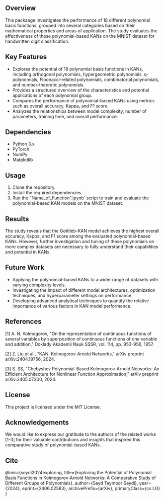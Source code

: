 
## Overview

This packaege investigates the performance of 18 different polynomial basis functions, grouped into several categories based on their mathematical properties and areas of application. The study evaluates the effectiveness of these polynomial-based KANs on the MNIST dataset for handwritten digit classification.

## Key Features

- Explores the potential of 18 polynomial basis functions in KANs, including orthogonal polynomials, hypergeometric polynomials, q-polynomials, Fibonacci-related polynomials, combinatorial polynomials, and number-theoretic polynomials.
- Provides a structured overview of the characteristics and potential applications of each polynomial group.
- Compares the performance of polynomial-based KANs using metrics such as overall accuracy, Kappa, and F1 score.
- Analyzes the relationships between model complexity, number of parameters, training time, and overall performance.

## Dependencies

- Python 3.x
- PyTorch
- NumPy
- Matplotlib

## Usage

1. Clone the repository.
2. Install the required dependencies.
3. Run the "Name_of_Function".ipynb` script to train and evaluate the polynomial-based KAN models on the MNIST dataset.

## Results

The study reveals that the Gottlieb-KAN model achieves the highest overall accuracy, Kappa, and F1 score among the evaluated polynomial-based KANs. However, further investigation and tuning of these polynomials on more complex datasets are necessary to fully understand their capabilities and potential in KANs.

## Future Work

- Applying the polynomial-based KANs to a wider range of datasets with varying complexity levels.
- Investigating the impact of different model architectures, optimization techniques, and hyperparameter settings on performance.
- Developing advanced analytical techniques to quantify the relative importance of various factors in KAN model performance.

## References

[1] A. N. Kolmogorov, "On the representation of continuous functions of several variables by superposition of continuous functions of one variable and addition," Doklady Akademii Nauk SSSR, vol. 114, pp. 953-956, 1957.

[2] Z. Liu et al., "KAN: Kolmogorov-Arnold Networks," arXiv preprint arXiv:2404.19756, 2024.

[3] S. SS, "Chebyshev Polynomial-Based Kolmogorov-Arnold Networks: An Efficient Architecture for Nonlinear Function Approximation," arXiv preprint arXiv:2405.07200, 2024.

## License

This project is licensed under the MIT License.

## Acknowledgements

We would like to express our gratitude to the authors of the related works [1-3] for their valuable contributions and insights that inspired this comparative study of polynomial-based KANs.
## Cite 
@misc{seydi2024exploring,
      title={Exploring the Potential of Polynomial Basis Functions in Kolmogorov-Arnold Networks: A Comparative Study of Different Groups of Polynomials}, 
      author={Seyd Teymoor Seydi},
      year={2024},
      eprint={2406.02583},
      archivePrefix={arXiv},
      primaryClass={cs.LG}
}
